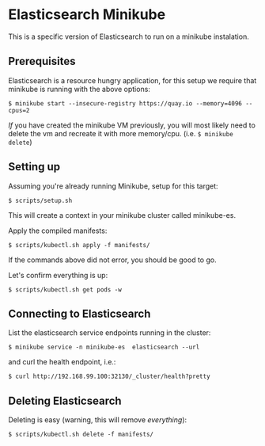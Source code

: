 # Elasticsearch Minikube

This is a specific version of Elasticsearch to run on a minikube instalation.

## Prerequisites

Elasticsearch is a resource hungry application, for this setup we require
that minikube is running with the above options:

```
$ minikube start --insecure-registry https://quay.io --memory=4096 --cpus=2
```

_If_ you have created the minikube VM previously, you will most likely need to
delete the vm and recreate it with more memory/cpu. (i.e.
`$ minikube delete`)

## Setting up

Assuming you're already running Minikube, setup for this target:

```
$ scripts/setup.sh
```

This will create a context in your minikube cluster called minikube-es.


Apply the compiled manifests:

```
$ scripts/kubectl.sh apply -f manifests/
```

If the commands above did not error, you should be good to go.

Let's confirm everything is up:

```
$ scripts/kubectl.sh get pods -w
```

## Connecting to Elasticsearch

List the elasticsearch service endpoints running in the cluster:

```
$ minikube service -n minikube-es  elasticsearch --url
```

and curl the health endpoint, i.e.:

```
$ curl http://192.168.99.100:32130/_cluster/health?pretty
```


## Deleting Elasticsearch

Deleting is easy (warning, this will remove _everything_):

```
$ scripts/kubectl.sh delete -f manifests/
```